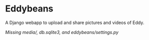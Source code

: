 # Eddybeans

A Django webapp to upload and share pictures and videos of Eddy.

*Missing media/, db.sqlite3, and eddybeans/settings.py*

